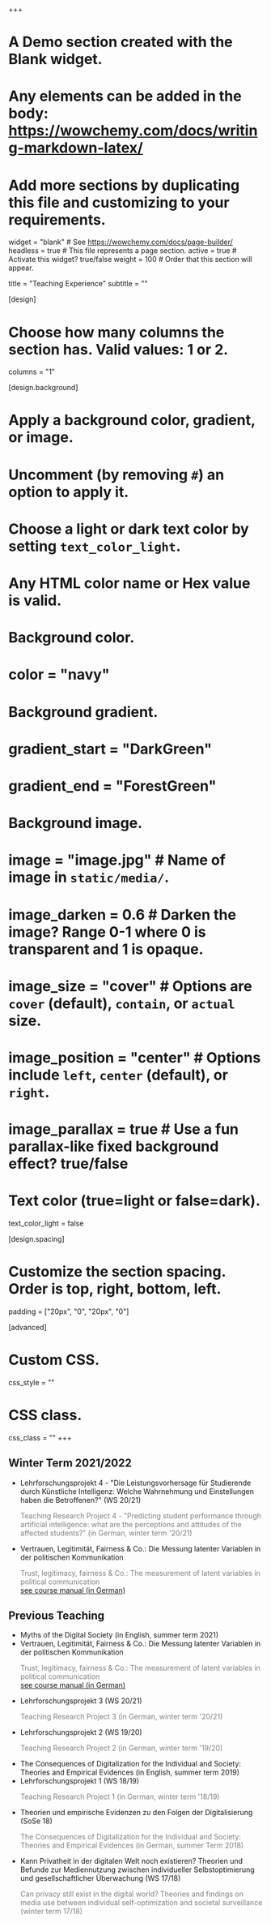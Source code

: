 +++
# A Demo section created with the Blank widget.
# Any elements can be added in the body: https://wowchemy.com/docs/writing-markdown-latex/
# Add more sections by duplicating this file and customizing to your requirements.

widget = "blank"  # See https://wowchemy.com/docs/page-builder/
headless = true  # This file represents a page section.
active = true  # Activate this widget? true/false
weight = 100  # Order that this section will appear.

title = "Teaching Experience"
subtitle = ""

[design]
  # Choose how many columns the section has. Valid values: 1 or 2.
  columns = "1"

[design.background]
  # Apply a background color, gradient, or image.
  #   Uncomment (by removing `#`) an option to apply it.
  #   Choose a light or dark text color by setting `text_color_light`.
  #   Any HTML color name or Hex value is valid.

  # Background color.
  # color = "navy"
  
  # Background gradient.
#  gradient_start = "DarkGreen"
#  gradient_end = "ForestGreen"
  
  # Background image.
  # image = "image.jpg"  # Name of image in `static/media/`.
  # image_darken = 0.6  # Darken the image? Range 0-1 where 0 is transparent and 1 is opaque.
  # image_size = "cover"  #  Options are `cover` (default), `contain`, or `actual` size.
  # image_position = "center"  # Options include `left`, `center` (default), or `right`.
  # image_parallax = true  # Use a fun parallax-like fixed background effect? true/false
  
  # Text color (true=light or false=dark).
  text_color_light = false

[design.spacing]
  # Customize the section spacing. Order is top, right, bottom, left.
  padding = ["20px", "0", "20px", "0"]

[advanced]
 # Custom CSS. 
 css_style = ""
 
 # CSS class.
 css_class = ""
+++

## Winter Term 2021/2022

- Lehrforschungsprojekt 4 - "Die Leistungsvorhersage für Studierende durch Künstliche Intelligenz: Welche Wahrnehmung und Einstellungen haben die Betroffenen?" (WS 20/21)<br> <p style="color:grey">Teaching Research Project 4 - "Predicting student performance through artificial intelligence: what are the perceptions and attitudes of the affected students?" (in German, winter term '20/21)</p>
- Vertrauen, Legitimität, Fairness & Co.: Die Messung latenter Variablen in der politischen Kommunikation <br> <p style="color:grey">Trust, legitimacy, fairness & Co.: The measurement of latent variables in political communication <br> [see course manual (in German)](https://bookdown.org/luenich/Latente_Variablen/)</p>

## Previous Teaching

- Myths of the Digital Society (in English, summer term 2021)
- Vertrauen, Legitimität, Fairness & Co.: Die Messung latenter Variablen in der politischen Kommunikation <br> <p style="color:grey">Trust, legitimacy, fairness & Co.: The measurement of latent variables in political communication <br> [see course manual (in German)](https://bookdown.org/luenich/Latente_Variablen/)</p>
- Lehrforschungsprojekt 3 (WS 20/21)<br> <p style="color:grey">Teaching Research Project 3 (in German, winter term '20/21)</p>
- Lehrforschungsprojekt 2 (WS 19/20)<br> <p style="color:grey">Teaching Research Project 2 (in German, winter term '19/20)</p>
- The Consequences of Digitalization for the Individual and Society: Theories and Empirical Evidences (in English, summer term 2019)
- Lehrforschungsprojekt 1 (WS 18/19)<br> <p style="color:grey">Teaching Research Project 1 (in German, winter term '18/19)</p>
- Theorien und empirische Evidenzen zu den Folgen der Digitalisierung (SoSe 18) <br> <p style="color:grey">The Consequences of Digitalization for the Individual and Society: Theories and Empirical Evidences (in German, summer Term 2018)</p>
- Kann Privatheit in der digitalen Welt noch existieren? Theorien und Befunde zur Mediennutzung zwischen individueller Selbstoptimierung und gesellschaftlicher Überwachung (WS 17/18) <br> <p style="color:grey">Can privacy still exist in the digital world? Theories and findings on media use between individual self-optimization and societal surveillance (winter term 17/18)</p>
